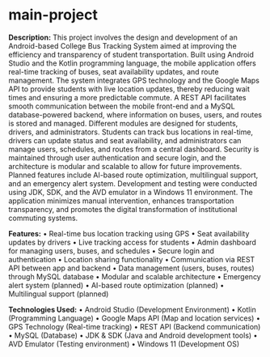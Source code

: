 # main-project

**Description:**
This project involves the design and development of an Android-based College Bus Tracking System aimed at improving the efficiency and transparency of student transportation. Built using Android Studio and the Kotlin programming language, the mobile application offers real-time tracking of buses, seat availability updates, and route management.
The system integrates GPS technology and the Google Maps API to provide students with live location updates, thereby reducing wait times and ensuring a more predictable commute. A REST API facilitates smooth communication between the mobile front-end and a MySQL database-powered backend, where information on buses, users, and routes is stored and managed.
Different modules are designed for students, drivers, and administrators. Students can track bus locations in real-time, drivers can update status and seat availability, and administrators can manage users, schedules, and routes from a central dashboard.
Security is maintained through user authentication and secure login, and the architecture is modular and scalable to allow for future improvements. Planned features include AI-based route optimization, multilingual support, and an emergency alert system. Development and testing were conducted using JDK, SDK, and the AVD emulator in a Windows 11 environment.
The application minimizes manual intervention, enhances transportation transparency, and promotes the digital transformation of institutional commuting systems.


**Features:**
•	Real-time bus location tracking using GPS
•	Seat availability updates by drivers
•	Live tracking access for students
•	Admin dashboard for managing users, buses, and schedules
•	Secure login and authentication
•	Location sharing functionality
•	Communication via REST API between app and backend
•	Data management (users, buses, routes) through MySQL database
•	Modular and scalable architecture
•	Emergency alert system (planned)
•	AI-based route optimization (planned)
•	Multilingual support (planned)

**Technologies Used:**
•	Android Studio (Development Environment)
•	Kotlin (Programming Language)
•	Google Maps API (Map and location services)
•	GPS Technology (Real-time tracking)
•	REST API (Backend communication)
•	MySQL (Database)
•	JDK & SDK (Java and Android development tools)
•	AVD Emulator (Testing environment)
•	Windows 11 (Development OS)
